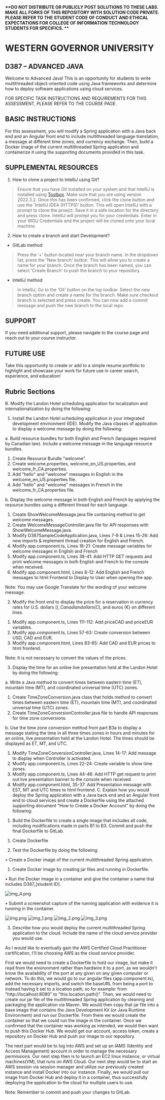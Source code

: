 <strong> **DO NOT DISTRIBUTE OR PUBLICLY POST SOLUTIONS TO THESE LABS. MAKE ALL FORKS OF THIS REPOSITORY WITH SOLUTION CODE PRIVATE. PLEASE REFER TO THE STUDENT CODE OF CONDUCT AND ETHICAL EXPECTATIONS FOR COLLEGE OF INFORMATION TECHNOLOGY STUDENTS FOR SPECIFICS. ** </strong>

# WESTERN GOVERNOR UNIVERSITY 
## D387 – ADVANCED JAVA
Welcome to Advanced Java! This is an opportunity for students to write multithreaded object-oriented code using Java frameworks and determine how to deploy software applications using cloud services.

FOR SPECIFIC TASK INSTRUCTIONS AND REQUIREMENTS FOR THIS ASSESSMENT, PLEASE REFER TO THE COURSE PAGE.
## BASIC INSTRUCTIONS
For this assessment, you will modify a Spring application with a Java back end and an Angular front end to include multithreaded language translation, a message at different time zones, and currency exchange. Then, build a Docker image of the current multithreaded Spring application and containerize it using the supporting documents provided in this task.


## SUPPLEMENTAL RESOURCES 
1.	How to clone a project to IntelliJ using Git?

> Ensure that you have Git installed on your system and that IntelliJ is installed using [Toolbox](https://www.jetbrains.com/toolbox-app/). Make sure that you are using version 2022.3.2. Once this has been confirmed, click the clone button and use the 'IntelliJ IDEA (HTTPS)' button. This will open IntelliJ with a prompt to clone the proejct. Save it in a safe location for the directory and press clone. IntelliJ will prompt you for your credentials. Enter in your WGU Credentials and the project will be cloned onto your local machine.  

2. How to create a branch and start Development?

- GitLab method
> Press the '+' button located near your branch name. In the dropdown list, press the 'New branch' button. This will allow you to create a name for your branch. Once the branch has been named, you can select 'Create Branch' to push the branch to your repository.

- IntelliJ method
> In IntelliJ, Go to the 'Git' button on the top toolbar. Select the new branch option and create a name for the branch. Make sure checkout branch is selected and press create. You can now add a commit message and push the new branch to the local repo.

## SUPPORT
If you need additional support, please navigate to the course page and reach out to your course instructor.
## FUTURE USE
Take this opportunity to create or add to a simple resume portfolio to highlight and showcase your work for future use in career search, experience, and education!

## Rubric Sections
B.  Modify the Landon Hotel scheduling application for localization and internationalization by doing the following:

1.   Install the Landon Hotel scheduling application in your integrated development environment (IDE). Modify the Java classes of application to display a welcome message by doing the following:

a.  Build resource bundles for both English and French (languages required by Canadian law). Include a welcome message in the language resource bundles.
1) Create Resource Bundle "welcome".
2) Create welcome.properties, welcome_en_US.properties, and welcome_fr_CA.properties.
3) Add "hello" and "welcome" messages in English in the welcome_en_US.properties file.
4) Add "hello" and "welcome" messages in French in the welcome_fr_CA.properties file.

b.  Display the welcome message in both English and French by applying the resource bundles using a different thread for each language.
1) Create ShowWelcomeMessage.java file containing method to get welcome messages.
2) Create WelcomeMessageController.java file for API responses with ShowWelcomeMessage.java.
3) Modify D387SampleCodeApplication.java, Lines 7-9 & Lines 15-26: Add new imports & implement thread creation for English and French.
4) Modify app.component.ts, Lines 18-21: Create message variables for welcome messages in English and French
5) Modify app.component.ts, Lines 38-41: Add HTTP GET requests and print welcome messages in both English and French to the console when received.
6) Modify app.component.html, Lines 8-12: Add English and French messages to html Frontend to Display to User when opening the app.

Note: You may use Google Translate for the wording of your welcome message.

2.  Modify the front end to display the price for a reservation in currency rates for U.S. dollars ($), Canadian dollars (C$), and euros (€) on different lines.
1) Modify app.component.ts, Lines 111-112: Add priceCAD and priceEUR variables.
2) Modify app.component.ts, Lines 57-63: Create conversion between USD, CAD and EUR.
3) Modify app.component.html, Lines 83-85: Add CAD and EUR prices to html frontend.

Note: It is not necessary to convert the values of the prices.

3.  Display the time for an online live presentation held at the Landon Hotel by doing the following:

a.  Write a Java method to convert times between eastern time (ET), mountain time (MT), and coordinated universal time (UTC) zones.
1) Create TimeZoneConversion.java class that holds method to convert times between eastern time (ET), mountain time (MT), and coordinated universal time (UTC) zones.
2) Create TimeZoneConversionController.java file to handle API responses for time zone conversions.

b.  Use the time zone conversion method from part B3a to display a message stating the time in all three times zones in hours and minutes for an online, live presentation held at the Landon Hotel. The times should be displayed as ET, MT, and UTC.
1) Modify TimeZoneConversionController.java, Lines 14-17: Add message to display when Controller is activated.
2) Modify app.component.ts, Lines 22-24: Create variable to show time zones.
3) Modify app.component.ts, Lines 44-46: Add HTTP get request to print out live presentation banner to the console when received.
4) Modify app.component.html, 35-37: Add Presentation message with EST, MT and UTC times to html frontend.
C.  Explain how you would deploy the Spring application with a Java back end and an Angular front end to cloud services and create a Dockerfile using the attached supporting document "How to Create a Docker Account" by doing the following:

1.  Build the Dockerfile to create a single image that includes all code, including modifications made in parts B1 to B3. Commit and push the final Dockerfile to GitLab.
1) Create Dockerfile
2.  Test the Dockerfile by doing the following:

•   Create a Docker image of the current multithreaded Spring application.
1) Create Docker image by creating jar files and running in Dockerfile.

•   Run the Docker image in a container and give the container a name that includes D387_[student ID].

![img_4.png](img_4.png)

•   Submit a screenshot capture of the running application with evidence it is running in the container.

![img.png](img.png)
![img_1.png](img_1.png)
![img_2.png](img_2.png)
![img_3.png](img_3.png)

3.  Describe how you would deploy the current multithreaded Spring application to the cloud. Include the name of the cloud service provider you would use.

As I would like to eventually gain the AWS Certified Cloud Practitioner certification, I'll be choosing AWS as the cloud service provider.

First we would need to create a Dockerfile to hold our image, but make it read from the environment rather than hardwire it to a port, as we wouldn't know the 
availability of the port at any given on any given computer or network. To do this, we would go to our angular files (app.component.ts), add the necessary imports, 
and switch the baseURL from being a port to instead having it set to a location path, so for example: from "http://localhost:8080" to "this.location.path()". 
Then, we would need to create our jar file of the multithreaded Spring application by cleaning and packaging the application via Maven. 
We would then copy that jar file into a base image that contains the Java Development Kit (or Java Runtime Environment) and run our Dockerfile.
From there we would create the container so that we could run the image in the container. Once we confirmed that the container was working as intended, we would then
want to push this Docker Hub. We would get our account, access token, create a repository on Docker Hub and push our image to our repository.

The next part would be to log into AWS and set up an IAMS (Identity and Access Management) account in order to manage the necessary permissions.
Our next step then is to launch an EC2 linux instance, or virtual machines(VM), that runs on AWS Cloud. Our next step would be to start an AWS session via session manager
and utilize our previously created instance and install Docker into our instance. Finally, we would pull our image from Docker Hub and deploy it in a container,
thus successfully deploying the application to the cloud for multiple users to use.

Note: Remember to commit and push your changes to GitLab.